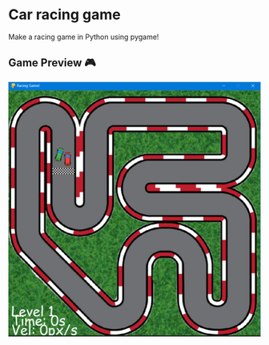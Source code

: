 # Car racing game
Make a racing game in Python using pygame!

## Game Preview 🎮

![Game Screenshot](./imgs/Game.png)
